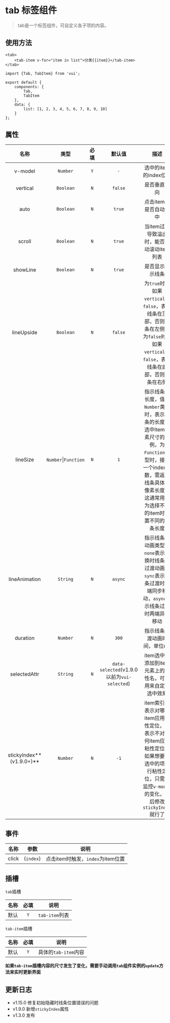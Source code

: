 # tab 标签组件

> tab是一个标签组件，可自定义各子项的内容。

## 使用方法

```
<tab>
    <tab-item v-for="item in list">分类{{item}}</tab-item>
</tab>
```

```
import {Tab, TabItem} from 'vui';

export default {
    components: {
        Tab,
        TabItem
    },
    data: {
        list: [1, 2, 3, 4, 5, 6, 7, 8, 9, 10]
    }
};
```

## 属性

|           名称           |           类型           | 必填  |                   默认值                    |                                                                                            描述                                                                                             |
| :----------------------: | :----------------------: | :---: | :-----------------------------------------: | :-----------------------------------------------------------------------------------------------------------------------------------------------------------------------------------------: |
|         v-model          |         `Number`         |  `Y`  |                     `-`                     |                                                                                    选中的item的index位置                                                                                    |
|         vertical         |        `Boolean`         |  `N`  |                   `false`                   |                                                                                        是否垂直方向                                                                                         |
|           auto           |        `Boolean`         |  `N`  |                   `true`                    |                                                                                   点击item时是否自动选中                                                                                    |
|          scroll          |        `Boolean`         |  `N`  |                   `true`                    |                                                                         当item过多导致溢出时，能否手动滚动item列表                                                                          |
|         showLine         |        `Boolean`         |  `N`  |                   `true`                    |                                                                                      是否显示指示线条                                                                                       |
|        lineUpside        |        `Boolean`         |  `N`  |                   `false`                   |                          为`true`时，如果`vertical`为`false`，表示线条在顶部，否则线条在左侧；为`false`时，如果`vertical`为`false`，表示线条在底部，否则线条在右侧                          |
|         lineSize         | `Number`&#124;`Function` |  `N`  |                     `1`                     | 指示线条的长度，值为`Number`类型时，表示线条的长度与选中item元素尺寸的比例，为`Function`类型时，接受一个index参数，需返回线条具体的像素长度，这通常用来为选择不同的item时设置不同的线条长度 |
|      lineAnimation       |         `String`         |  `N`  |                   `async`                   |                                   指示线条的动画类型，`none`表示切换时线条无过渡动画，`sync`表示线条过渡时两端同步移动，`async`表示线条过渡时两端异步移动                                   |
|         duration         |         `Number`         |  `N`  |                    `300`                    |                                                                                指示线条过渡动画时间，单位ms                                                                                 |
|       selectedAttr       |         `String`         |  `N`  | `data-selected`(v1.9.0以前为`vui-selected`) |                                                                 item选中时添加到item元素上的属性名，可以用来自定义选中效果                                                                  |
| stickyIndex**(v1.9.0+)** |         `Number`         |  `N`  |                    `-1`                     |               item索引，表示对哪个item应用粘性定位，`-1`表示不对任何item应用粘性定位。如果想要对选中的项进行粘性定位，只需要监控`v-model`的变化，然后修改`stickyIndex`就行了                |

## 事件

| 名称  |   参数    |               说明                |
| :---: | :-------: | :-------------------------------: |
| click | (`index`) | 点击item时触发，`index`为item位置 |

## 插槽

`tab`插槽

| 名称  | 必填  |      说明      |
| :---: | :---: | :------------: |
| 默认  |  `Y`  | `tab-item`列表 |

`tab-item`插槽

| 名称  | 必填  |         说明         |
| :---: | :---: | :------------------: |
| 默认  |  `Y`  | 具体的`tab-item`内容 |

**如果`tab-item`插槽内容的尺寸发生了变化，需要手动调用`tab`组件实例的`update`方法来实时更新界面**

## 更新日志

* v1.15.0 修复初始隐藏时线条位置错误的问题
* v1.9.0 新增`stickyIndex`属性
* v1.3.0 发布
